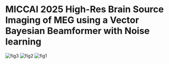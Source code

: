 # MICCAI 2025 High-Res Brain Source Imaging of MEG using a Vector Bayesian Beamformer with Noise learning
![fig3](https://github.com/user-attachments/assets/6367640d-2f1a-413c-8018-fe1fd3e8f245)
![fig2](https://github.com/user-attachments/assets/c1fbb39e-6451-4eed-b6dd-ab14de4af314)
![fig1](https://github.com/user-attachments/assets/67f2ed3b-979e-4303-b84e-01c19387a2ce)
